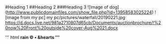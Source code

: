 #Heading 1
##Heading 2
###Heading 3
![image of dog] (http://www.publicdomainfiles.com/show_file.php?id=13958583025224)
![image from my pc] my pc/pictures/waterfall/20190221.jpg
https://d.docs.live.net/981a2710807d65cb/Documents/auctionbrochure/!%20now%20Front%20outside%20cover-Aug%2021.docx


'''
html
<strong> rain
&copy;
&bull;
&hearts
'''
